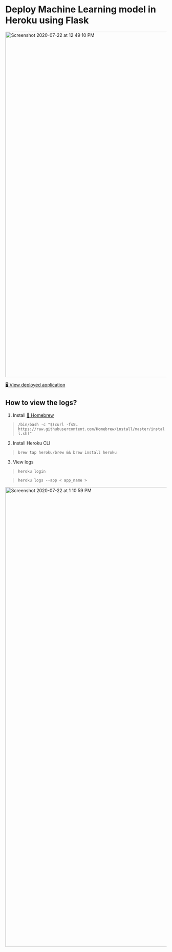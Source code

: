 # Deploy Machine Learning model in Heroku using Flask

<img width="1078" alt="Screenshot 2020-07-22 at 12 49 10 PM" src="https://user-images.githubusercontent.com/43387913/88162749-6e4d5800-cc1a-11ea-8133-7f6faca7ce0d.png">

[🖥 View deployed application](https://ml-prod-heroku-api.herokuapp.com/)


## How to view the logs?
1. Install [🍺 Homebrew](https://brew.sh/) 
>`/bin/bash -c "$(curl -fsSL https://raw.githubusercontent.com/Homebrew/install/master/install.sh)"`

2. Install Heroku CLI
>`brew tap heroku/brew && brew install heroku`

3. View logs
>`heroku login`

>`heroku logs --app < app_name >`

<img width="1435" alt="Screenshot 2020-07-22 at 1 10 59 PM" src="https://user-images.githubusercontent.com/43387913/88165307-2fb99c80-cc1e-11ea-8d3b-d18148b282ca.png">
